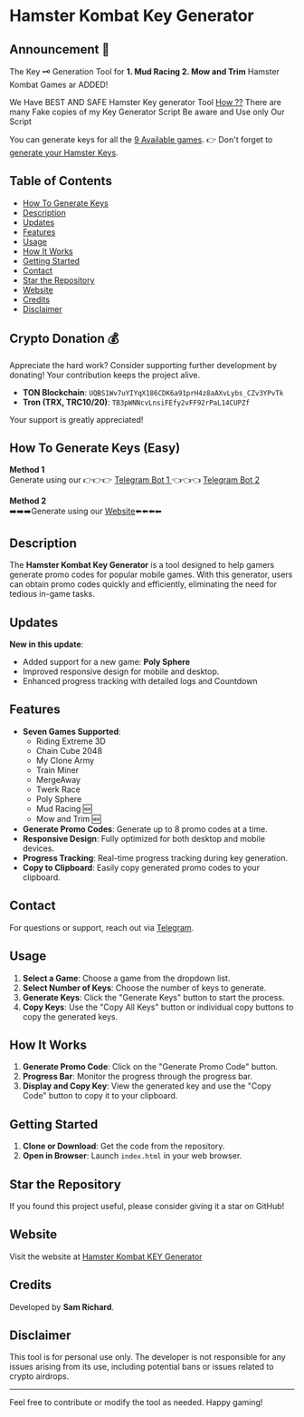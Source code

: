 # Hamster Kombat Key Generator

## Announcement 📢

The Key 🗝 Generation Tool for 
**1. Mud Racing 
2. Mow and Trim** Hamster Kombat Games ar ADDED! 

We Have BEST AND SAFE Hamster Key generator Tool [How ??](https://t.me/Insta_Buy_Follower/99)
There are many Fake copies of my Key Generator Script Be aware and Use only Our Script

You can generate keys for all the [9 Available games](#how-to-generate-keys-easy).
👉 Don't forget to [generate your Hamster Keys](https://telegram.me/Hamster_Keys_Gen_Bot).

## Table of Contents
- [How To Generate Keys](#how-to-generate-keys-easy)
- [Description](#description)
- [Updates](#updates)
- [Features](#features)
- [Usage](#usage)
- [How It Works](#how-it-works)
- [Getting Started](#getting-started)
- [Contact](#contact)
- [Star the Repository](#star-the-repository)
- [Website](#website)
- [Credits](#credits)
- [Disclaimer](#disclaimer)

## Crypto Donation 💰
Appreciate the hard work? Consider supporting further development by donating! Your contribution keeps the project alive.

- **TON Blockchain**: `UQBS1Wv7uYIYqX186CDK6a91prH4z8aAXvLybs_CZv3YPvTk`
- **Tron (TRX, TRC10/20)**: `TB3pWNNcvLnsiFEfy2vFF92rPaL14CUPZf`

Your support is greatly appreciated!

## How To Generate Keys (Easy)
**Method 1**  
Generate using our 
👉👉👉 [Telegram Bot 1 ](http://telegram.me/Hamster_Kombat_Keys_Gen_Bot) 👈👈👈
[Telegram Bot 2](http://t.me/Hamster_Keys_Gen_Bot/Key_Geneator)

**Method 2**  
➡️➡️➡️Generate using our [Website](https://shrs.link/foJ9YH)⬅️⬅️⬅️⬅

## Description
The **Hamster Kombat Key Generator** is a tool designed to help gamers generate promo codes for popular mobile games. With this generator, users can obtain promo codes quickly and efficiently, eliminating the need for tedious in-game tasks.

## Updates
**New in this update**:
- Added support for a new game: **Poly Sphere**
- Improved responsive design for mobile and desktop.
- Enhanced progress tracking with detailed logs and Countdown

## Features
- **Seven Games Supported**: 
  - Riding Extreme 3D
  - Chain Cube 2048
  - My Clone Army
  - Train Miner
  - MergeAway
  - Twerk Race
  - Poly Sphere
  - Mud Racing 🆕
  - Mow and Trim 🆕
- **Generate Promo Codes**: Generate up to 8 promo codes at a time.
- **Responsive Design**: Fully optimized for both desktop and mobile devices.
- **Progress Tracking**: Real-time progress tracking during key generation.
- **Copy to Clipboard**: Easily copy generated promo codes to your clipboard.

## Contact
For questions or support, reach out via [Telegram](https://telegram.me/Sam_Dm_bot).

## Usage
1. **Select a Game**: Choose a game from the dropdown list.
2. **Select Number of Keys**: Choose the number of keys to generate.
3. **Generate Keys**: Click the "Generate Keys" button to start the process.
4. **Copy Keys**: Use the "Copy All Keys" button or individual copy buttons to copy the generated keys.

## How It Works
1. **Generate Promo Code**: Click on the "Generate Promo Code" button.
2. **Progress Bar**: Monitor the progress through the progress bar.
3. **Display and Copy Key**: View the generated key and use the "Copy Code" button to copy it to your clipboard.

## Getting Started
1. **Clone or Download**: Get the code from the repository.
2. **Open in Browser**: Launch `index.html` in your web browser.

## Star the Repository
If you found this project useful, please consider giving it a star on GitHub!

## Website
Visit the website at [Hamster Kombat KEY Generator](https://shrs.link/foJ9YH)

## Credits
Developed by **Sam Richard**.

## Disclaimer
This tool is for personal use only. The developer is not responsible for any issues arising from its use, including potential bans or issues related to crypto airdrops.

---

Feel free to contribute or modify the tool as needed. Happy gaming!
